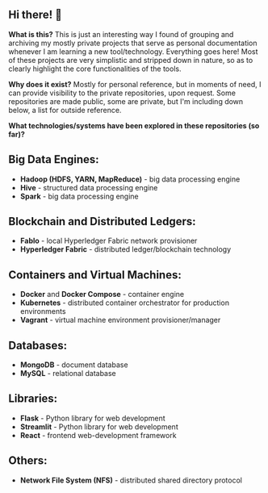 ## Hi there! 👋

**What is this?** This is just an interesting way I found of grouping and archiving my mostly private projects that serve as personal documentation whenever I am learning a new tool/technology. Everything goes here! Most of these projects are very simplistic and stripped down in nature, so as to clearly highlight the core functionalities of the tools.

**Why does it exist?** Mostly for personal reference, but in moments of need, I can provide visibility to the private repositories, upon request. Some repositories are made public, some are private, but I'm including down below, a list for outside reference.

**What technologies/systems have been explored in these repositories (so far)?**

## **Big Data Engines:**
- **Hadoop (HDFS, YARN, MapReduce)** - big data processing engine
- **Hive** - structured data processing engine
- **Spark** - big data processing engine

## **Blockchain and Distributed Ledgers:**
- **Fablo** - local Hyperledger Fabric network provisioner
- **Hyperledger Fabric** - distributed ledger/blockchain technology

## **Containers and Virtual Machines:**
- **Docker** and **Docker Compose** - container engine
- **Kubernetes** - distributed container orchestrator for production environments
- **Vagrant** - virtual machine environment provisioner/manager

## **Databases:**
- **MongoDB** - document database
- **MySQL** - relational database

## **Libraries:**
- **Flask** - Python library for web development
- **Streamlit** - Python library for web development
- **React** - frontend web-development framework

## **Others:**
- **Network File System (NFS)** - distributed shared directory protocol
